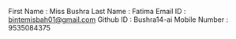 First Name : Miss Bushra
Last Name : Fatima
Email ID : bintemisbah01@gmail.com
Github ID : Bushra14-ai
Mobile Number : 9535084375
